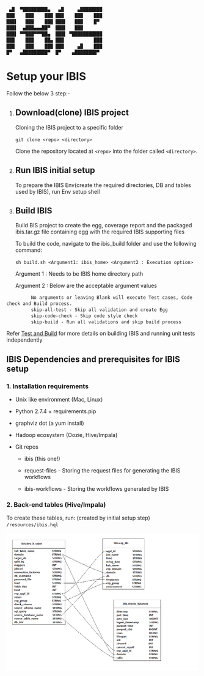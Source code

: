 ```
 ▄█  ▀█████████▄   ▄█     ▄████████
███    ███    ███ ███    ███    ███
███▌   ███    ███ ███▌   ███    █▀
███▌  ▄███▄▄▄██▀  ███▌   ███
███▌ ▀▀███▀▀▀██▄  ███▌ ▀███████████
███    ███    ██▄ ███           ███
███    ███    ███ ███     ▄█    ███
█▀   ▄█████████▀  █▀    ▄████████▀

```

# Setup your IBIS

Follow the below 3 step:-

1. ## Download(clone) IBIS project

  
      Cloning the IBIS project to a specific folder
   
      ```git clone <repo> <directory>```

      Clone the repository located at ```<repo>``` into the folder called ```<directory>```.


2. ## Run IBIS initial setup

      To prepare the IBIS Env(create the required directories, DB and tables used by IBIS), run Env setup shell<more infor to come here>

3. ## Build IBIS
     Build BIS project to create the egg, coverage report and the packaged ibis.tar.gz file containing egg with the required IBIS supporting files
   
     To build the code, navigate to the ibis_build folder and use the following command:
     
     ```sh build.sh <Argument1: ibis_home> <Argument2 : Execution option>```

     Argument 1 : Needs to be IBIS home directory path
     
     Argument 2 : Below are the acceptable argument values
```
         No arguments or leaving Blank will execute Test cases, Code check and Build process.
         skip-all-test - Skip all validation and create Egg
         skip-code-check - Skip code style check
         skip-build - Run all validations and skip build process
 ```        
 Refer [Test and Build](docs/test_and_build.md) for more details on building IBIS and running unit tests independently 

 
## IBIS Dependencies and prerequisites for IBIS setup

### 1. Installation requirements

- Unix like environment (Mac, Linux)

- Python 2.7.4 + requirements.pip

- graphviz dot (a yum install)

- Hadoop ecosystem (Oozie, Hive/Impala)

- Git repos

  - ibis (this one!)

  - request-files - Storing the request files for generating the IBIS workflows

  - ibis-workflows - Storing the workflows generated by IBIS



### 2. Back-end tables (Hive/Impala)

To create these tables, run: (created by initial setup step)
`/resources/ibis.hql`

![Alt text](/resources/ibis-tables.png?raw=true)
